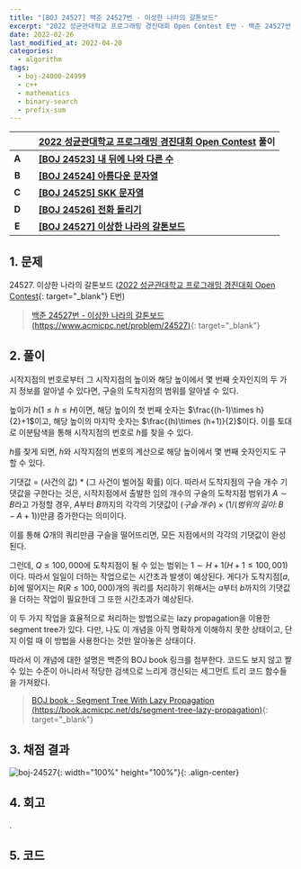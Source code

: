 ```yaml
---
title: "[BOJ 24527] 백준 24527번 - 이상한 나라의 갈톤보드"
excerpt: "2022 성균관대학교 프로그래밍 경진대회 Open Contest E번 - 백준 24527번 이상한 나라의 갈톤보드 풀이"
date: 2022-02-26
last_modified_at: 2022-04-20
categories:
  - algorithm
tags:
  - boj-24000-24999
  - c++
  - mathematics
  - binary-search
  - prefix-sum
---
```


|||[2022 성균관대학교 프로그래밍 경진대회 Open Contest](https://burningfalls.github.io/contest/2022-skku-baekjoon-contest/) 풀이|
|:---:|:---:|:---|
|**A**||**[[BOJ 24523] 내 뒤에 나와 다른 수](https://burningfalls.github.io/algorithm/boj-24523/)**|
|**B**||**[[BOJ 24524] 아름다운 문자열](https://burningfalls.github.io/algorithm/boj-24524/)**|
|**C**||**[[BOJ 24525] SKK 문자열](https://burningfalls.github.io/algorithm/boj-24525/)**|
|**D**||**[[BOJ 24526] 전화 돌리기](https://burningfalls.github.io/algorithm/boj-24526/)**|
|**E**||**[[BOJ 24527] 이상한 나라의 갈톤보드](https://burningfalls.github.io/algorithm/boj-24527/)**|

## 1. 문제
$24527$. 이상한 나라의 갈톤보드 ([2022 성균관대학교 프로그래밍 경진대회 Open Contest](https://burningfalls.github.io/contest/2022-skku-baekjoon-contest/){: target="_blank"} E번)

> [백준 24527번 - 이상한 나라의 갈톤보드 (https://www.acmicpc.net/problem/24527)](https://www.acmicpc.net/problem/24527){: target="_blank"}

## 2. 풀이

시작지점의 번호로부터 그 시작지점의 높이와 해당 높이에서 몇 번째 숫자인지의 두 가지 정보를 알아낼 수 있다면, 구슬의 도착지점의 범위를 알아낼 수 있다. 

높이가 $h(1\leq h\leq H)$이면, 해당 높이의 첫 번째 숫자는 $\frac{(h-1)\times h}{2}+1$이고, 해당 높이의 마지막 숫자는 $\frac{(h)\times (h+1)}{2}$이다. 이를 토대로 이분탐색을 통해 시작지점의 번호로 $h$를 찾을 수 있다. 

$h$를 찾게 되면, $h$와 시작지점의 번호의 계산으로 해당 높이에서 몇 번째 숫자인지도 구할 수 있다.

기댓값 = (사건의 값) * (그 사건이 벌어질 확률) 이다. 따라서 도착지점의 구슬 개수 기댓값을 구한다는 것은, 시작지점에서 출발한 임의 개수의 구슬의 도착지점 범위가 $A\sim B$라고 가정할 경우, $A$부터 $B$까지의 각각의 기댓값이 $(구슬\,개수) \times (1/(범위의\,길이:\, B-A+1))$만큼 증가한다는 의미이다. 

이를 통해 $Q$개의 쿼리만큼 구슬을 떨어뜨리면, 모든 지점에서의 각각의 기댓값이 완성된다.

그런데, $Q\leq 100,000$에 도착지점이 될 수 있는 범위는 $1\sim H+1(H+1\leq 100,001)$이다. 따라서 일일이 더하는 작업으로는 시간초과 발생이 예상된다. 게다가 도착지점$[a, b]$에 떨어지는 $R(R\leq 100,000)$개의 쿼리를 처리하기 위해서는 $a$부터 $b$까지의 기댓값을 더하는 작업이 필요한데 그 또한 시간초과가 예상된다.

이 두 가지 작업을 효율적으로 처리하는 방법으로는 lazy propagation을 이용한 segment tree가 있다. 다만, 나도 이 개념을 아직 명확하게 이해하지 못한 상태이고, 단지 이럴 때 이 방법을 사용한다는 것만 알아놓은 상태이다. 

따라서 이 개념에 대한 설명은 백준의 BOJ book 링크를 첨부한다. 코드도 보지 않고 짤 수 있는 수준이 아니라서 적당한 검색으로 느리게 갱신되는 세그먼트 트리 코드 함수들을 가져왔다.

> [BOJ book - 	Segment Tree With Lazy Propagation (https://book.acmicpc.net/ds/segment-tree-lazy-propagation)](https://book.acmicpc.net/ds/segment-tree-lazy-propagation){: target="_blank"}



## 3. 채점 결과

![boj-24527](https://user-images.githubusercontent.com/30232837/161428927-0ae5ab81-66cb-4ce5-b7fd-6fb5e37d1b5b.png "boj-24527"){: width="100%" height="100%"}{: .align-center}

## 4. 회고

.

## 5. 코드

<script src="https://gist.github.com/BurningFalls/dc6d12c40aec39dedaf6635a25519b56.js"></script>